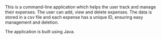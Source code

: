 This is a command-line application which helps the user track and manage their expenses.
The user can add, view and delete expenses. The data is stored in a csv file and each expense has a unique ID, ensuring easy management and deletion.

The application is built using Java.